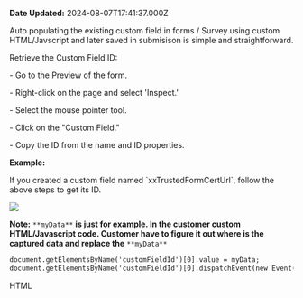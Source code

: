 **Date Updated:** 2024-08-07T17:41:37.000Z

Auto populating the existing custom field in forms / Survey using custom HTML/Javscript and later saved in submisison is simple and straightforward. 

Retrieve the Custom Field ID:

 \- Go to the Preview of the form.

 \- Right-click on the page and select 'Inspect.'

 \- Select the mouse pointer tool.

 \- Click on the "Custom Field."

 \- Copy the ID from the name and ID properties.

 **Example:** 

If you created a custom field named \`xxTrustedFormCertUrl\`, follow the above steps to get its ID.

  
![](https://s3.amazonaws.com/cdn.freshdesk.com/data/helpdesk/attachments/production/155030589638/original/Ak0ELPT01APZudMgXz-2EIlDZnEjRjwL3A.jpeg?1723028691)

**Note:** `**myData**` **is just for example. In the customer custom HTML/Javascript code. Customer have to figure it out where is the captured data and replace the** `**myData**`

```html
document.getElementsByName('customFieldId')[0].value = myData;    
document.getElementsByName('customFieldId')[0].dispatchEvent(new Event("input"));
```

HTML